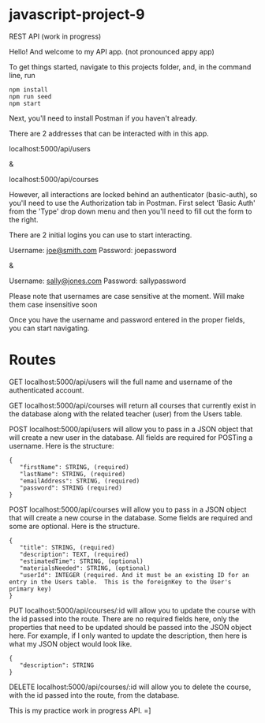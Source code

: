 # javascript-project-9
 REST API (work in progress)

 Hello!  And welcome to my API app.  (not pronounced appy app)

 To get things started, navigate to this projects folder, and, in the command line, run

 ```
 npm install
 npm run seed
 npm start
 ```

Next, you'll need to install Postman if you haven't already.

There are 2 addresses that can be interacted with in this app.

localhost:5000/api/users 

&

localhost:5000/api/courses

However, all interactions are locked behind an authenticator (basic-auth), so you'll need to use the Authorization tab in Postman.  First select 'Basic Auth' from the 'Type' drop down menu and then you'll need to fill out the form to the right.

There are 2 initial logins you can use to start interacting.

Username: joe@smith.com
Password: joepassword

&

Username: sally@jones.com
Password: sallypassword

Please note that usernames are case sensitive at the moment.  Will make them case insensitive soon

Once you have the username and password entered in the proper fields, you can start navigating.

# Routes

GET localhost:5000/api/users will the full name and username of the authenticated account.

GET localhost:5000/api/courses will return all courses that currently exist in the database along with the related teacher (user) from the Users table.

POST localhost:5000/api/users will allow you to pass in a JSON object that will create a new user in the database.  All fields are required for POSTing a username.  Here is the structure:

```
{
   "firstName": STRING, (required)
   "lastName": STRING, (required)
   "emailAddress": STRING, (required)
   "password": STRING (required)
}
```

POST localhost:5000/api/courses will allow you to pass in a JSON object that will create a new course in the database.  Some fields are required and some are optional.  Here is the structure.

```
{
   "title": STRING, (required)
   "description": TEXT, (required)
   "estimatedTime": STRING, (optional)
   "materialsNeeded": STRING, (optional)
   "userId": INTEGER (required. And it must be an existing ID for an entry in the Users table.  This is the foreignKey to the User's primary key)
}
```

PUT localhost:5000/api/courses/:id will allow you to update the course with the id passed into the route.  There are no required fields here, only the properties that need to be updated should be passed into the JSON object here.  For example, if I only wanted to update the description, then here is what my JSON object would look like.

```
{
   "description": STRING
}
```
DELETE localhost:5000/api/courses/:id will allow you to delete the course, with the id passed into the route, from the database.

This is my practice work in progress API. =]